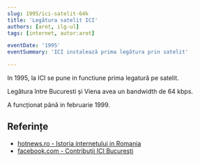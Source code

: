 ```yaml
---
slug: 1995/ici-satelit-64k
title: 'Legătura satelit ICI'
authors: [arot, ilg-ul]
tags: [internet, autor:arot]

eventDate: '1995'
eventSummary: 'ICI instalează prima legătura prin satelit'

---
```


In 1995, la ICI se pune in functiune prima legatură pe satelit.

<!-- truncate -->

Legătura între Bucuresti și Viena avea un bandwidth de 64 kbps.

A funcționat până in februarie 1999.

## Referințe

- [hotnews.ro - Istoria internetului in Romania](https://economie.hotnews.ro/stiri-20_ani_internet-15969144-istoria-internetului-romania-alexandru-rotaru-nu-pot-spun-inventat-noi-ceva-plus-aici-romania-doar-majoritatea-noutatilor-adoptat-printre-primii.htm)
- [facebook.com - Contribuții ICI Bucureşti](https://www.facebook.com/ICIBucuresti/posts/3488728511216217/)
